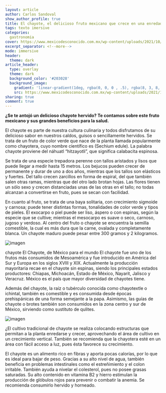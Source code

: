 ```yaml
---
layout: article
author: Carlos Sandoval
show_author_profile: true
title: El chayote, el delicioso fruto mexicano que crece en una enredadera
tags: texto imersive
categories: 
  gastronomia
cover: https://www.mexicodesconocido.com.mx/wp-content/uploads/2021/10/Sechium_edule_chayote_espinas_2.jpeg
excerpt_separator: <!--more-->
mode: immersive
header:
  theme: dark
article_header:
  type: overlay
  theme: dark
  background_color: '#203028'
  background_image:
    gradient: 'linear-gradient(1deg, rgba(0, 0, 0 , .5), rgba(8, 3, 8, .9))'
    src: https://www.mexicodesconocido.com.mx/wp-content/uploads/2021/10/Sechium_edule_chayote_espinas_2.jpeg
sharing: true
comment: true
---
```


**¿Se te antojó un delicioso chayote hervido? Te contamos sobre este fruto mexicano y sus grandes beneficios para la salud.**

El chayote es parte de nuestra cultura culinaria y todos disfrutamos de su delicioso sabor en nuestros caldos, guisos o sencillamente hervidos. Se trata de un fruto de color verde que nace de la planta llamada popularmente como chayotera, cuyo nombre científico es (Sechium edule). La palabra chayote proviene del náhuatl “hitzayotli”, que significa calabacita espinosa.

Se trata de una especie trepadora perenne con tallos aristados y lisos que puede llegar a medir hasta 15 metros. Los bejucos pueden crecer de permanente y durar de uno a dos años, mientras que los tallos son elásticos y fuertes. Del tallo crecen zarcillos en forma de espiral, del que también salen otras ramas, mientras que del otro lado brotan hojas. Las flores tienen un sólo sexo y crecen distanciadas unas de las otras en el tallo; no todas alcanzan a convertirse en fruto, pues se secan con facilidad.

En cuanto al fruto, se trata de una baya solitaria, con crecimiento sigmoide y carnosa; puede tener distintas formas, tonalidades de color verde y tipos de pieles. El exocarpo o piel puede ser liso, áspero o con espinas, según la especie que se cultive; mientras el mesocarpo es suave o seco, carnoso, jugoso y verdoso. Al centro del fruto o chayote se encuentra la semilla comestible, la cual es más dura que la carne, ovalada y completamente blanca. Un chayote maduro puede pesar entre 300 gramos y 2 kilogramos.

![imagen](https://www.mexicodesconocido.com.mx/wp-content/uploads/2021/10/FOTO_CHAYOTE_BLOG.jpeg)

chayote
El Chayote, de México para el mundo
El chayote fue uno de los frutos más consumidos de Mesoamérica y fue introducido en América del Sur y Europa en los siglos XVIII y XIX. Actualmente la producción mayoritaria recae en el chayote sin espinas, siendo los principales estados productores: Chiapas, Michoacán, Estado de México, Nayarit, Jalisco y Veracruz. México es el país que mayor diversidad de chayotes tiene.

Además del chayote, la raíz o tubérculo conocida como chayotextle o ichintal, también es comestible y es consumida desde épocas prehispánicas de una forma semejante a la papa. Asimismo, las guías de chayote o brotes también son consumidos en la zona centro y sur de México, sirviendo como sustituto de qulites.

![imagen](https://www.mexicodesconocido.com.mx/wp-content/uploads/2021/10/b987c8487ede8ac7853c33779d70c7b7.jpeg)

¿El cultivo tradicional de chayote se realiza colocando estructuras que permitan a la planta enredarse y crecer, aprovechando el área de cultivo en un crecimiento vertical. También se recomienda que la chayotera esté en un área con fácil acceso a luz, pues ésta favorece su crecimiento.

El chayote es un alimento rico en fibras y aporta pocas calorías, por lo que es ideal para bajar de peso. Gracias a su alto nivel de agua, también beneficia en problemas intestinales como el estreñimiento y el colon irritable. También ayuda a nivelar el colesterol, pues no posee grasas saturadas. Su alto contenido en vitamina B2 y hierro estimulan la producción de glóbulos rojos para prevenir o combatir la anemia. Se recomienda consumirlo hervido y horneado.